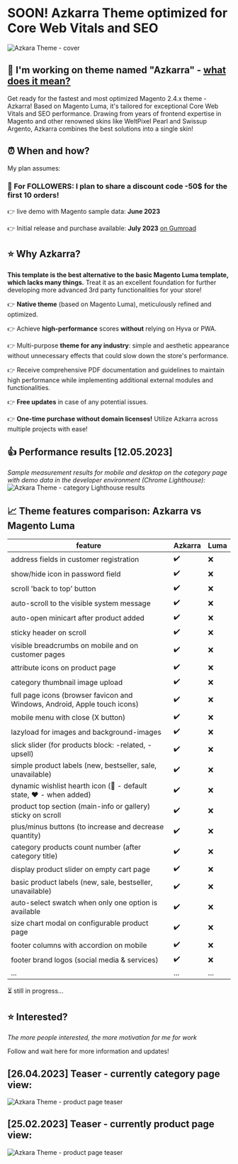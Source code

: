 # SOON! Azkarra Theme optimized for Core Web Vitals and SEO

![Azkara Theme - cover](https://github.com/jq91/M2-AzkarraTheme-for-Core-Web-Vitals-and-SEO/blob/main/azkarra-cover.jpg)

## :rocket: I'm working on theme named "Azkarra" - [what does it mean?](https://translate.google.com/?hl=pl&sl=eu&tl=en&text=Azkarra&op=translate)

Get ready for the fastest and most optimized Magento 2.4.x theme - Azkarra! Based on Magento Luma, it's tailored for exceptional Core Web Vitals and SEO performance. Drawing from years of frontend expertise in Magento and other renowned skins like WeltPixel Pearl and Swissup Argento, Azkarra combines the best solutions into a single skin!

## :alarm_clock: When and how?

My plan assumes:

### :loudspeaker: For FOLLOWERS: I plan to share a discount code -50$ for the first 10 orders!

:point_right: live demo with Magento sample data: **June 2023**

:point_right: Initial release and purchase available: **July 2023** [on Gumroad](https://jqdev.gumroad.com/l/azkarra-theme)


## :star: Why Azkarra?
**This template is the best alternative to the basic Magento Luma template, which lacks many things.** Treat it as an excellent foundation for further developing more advanced 3rd party functionalities for your store!

:point_right: **Native theme** (based on Magento Luma), meticulously refined and optimized.

:point_right: Achieve **high-performance** scores **without** relying on Hyva or PWA.

:point_right: Multi-purpose **theme for any industry**: simple and aesthetic appearance without unnecessary effects that could slow down the store's performance.

:point_right: Receive comprehensive PDF documentation and guidelines to maintain high performance while implementing additional external modules and functionalities.

:point_right: **Free updates** in case of any potential issues.

:point_right:  **One-time purchase without domain licenses!** Utilize Azkarra across multiple projects with ease!


## :+1: Performance results [12.05.2023]
*Sample measurement results for mobile and desktop on the category page with demo data in the developer environment (Chrome Lighthouse):*
![Azkara Theme - category Lighthouse results](https://github.com/jq91/M2-AzkarraTheme-for-Core-Web-Vitals-and-SEO/blob/main/category-chrome-lighthouse.png)

## :chart_with_upwards_trend: Theme features comparison: Azkarra vs Magento Luma

| feature | Azkarra | Luma |
| --- | --- | --- |
| address fields in customer registration | :heavy_check_mark: | :x: |
| show/hide icon in password field | :heavy_check_mark: | :x: |
| scroll 'back to top' button | :heavy_check_mark: | :x: |
| auto-scroll to the visible system message | :heavy_check_mark: | :x: |
| auto-open minicart after product added | :heavy_check_mark: | :x: |
| sticky header on scroll | :heavy_check_mark: | :x: |
| visible breadcrumbs on mobile and on customer pages | :heavy_check_mark: | :x: |
| attribute icons on product page | :heavy_check_mark: | :x: |
| category thumbnail image upload  | :heavy_check_mark: | :x: |
| full page icons (browser favicon and Windows, Android, Apple touch icons) | :heavy_check_mark: | :x: |
| mobile menu with close (X button) | :heavy_check_mark: | :x: |
| lazyload for images and background-images | :heavy_check_mark: | :x: |
| slick slider (for products block:  -related, -upsell) | :heavy_check_mark: | :x: |
| simple product labels (new, bestseller, sale, unavailable) | :heavy_check_mark: | :x: |
| dynamic wishlist hearth icon (:white_heart: - default state, :heart: - when added) | :heavy_check_mark: | :x: |
| product top section (main-info or gallery) sticky on scroll | :heavy_check_mark: | :x: |
| plus/minus buttons (to increase and decrease quantity) | :heavy_check_mark: | :x: |
| category products count number (after category title) | :heavy_check_mark: | :x: |
| display product slider on empty cart page | :heavy_check_mark: | :x: |
| basic product labels (new, sale, bestseller, unavailable) | :heavy_check_mark: | :x: |
| auto-select swatch when only one option is available | :heavy_check_mark: | :x: |
| size chart modal on configurable product page | :heavy_check_mark: | :x: |
| footer columns with accordion on mobile | :heavy_check_mark: | :x: |
| footer brand logos (social media & services) | :heavy_check_mark: | :x: |
| ... | ... | ... |

:hourglass_flowing_sand: still in progress...

## :star: Interested? 
*The more people interested, the more motivation for me for work* 

Follow and wait here for more information and updates!

## [26.04.2023] Teaser - currently category page view:

![Azkara Theme - product page teaser](https://github.com/jq91/M2-AzkarraTheme-for-Core-Web-Vitals-and-SEO/blob/main/teaser-category.gif)

## [25.02.2023] Teaser - currently product page view:

![Azkara Theme - product page teaser](https://github.com/jq91/M2-AzkarraTheme-for-Core-Web-Vitals-and-SEO/blob/main/teaser.gif)
